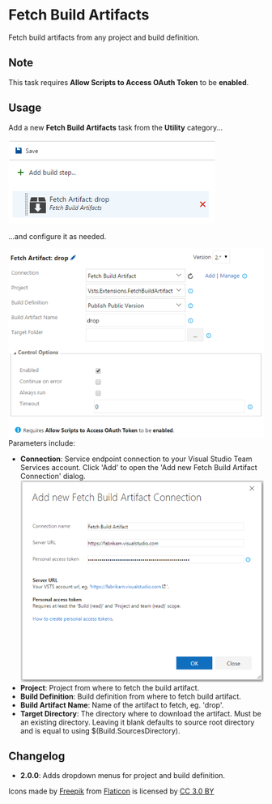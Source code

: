 # Fetch Build Artifacts
Fetch build artifacts from any project and build definition.

## Note
This task requires **Allow Scripts to Access OAuth Token** to be **enabled**.

## Usage
Add a new **Fetch Build Artifacts** task from the **Utility** category...

![Task](images/task.png)

...and configure it as needed.

![Parameters](images/parameters.png)
Parameters include:
* **Connection**: Service endpoint connection to your Visual Studio Team Services account.
Click 'Add' to open the 'Add new Fetch Build Artifact Connection' dialog.
![Create Service Endpoint](images/create_service_endpoint.png)
* **Project**: Project from where to fetch the build artifact.
* **Build Definition**: Build definition from where to fetch build artifact.
* **Build Artifact Name**: Name of the artifact to fetch, eg. 'drop'.
* **Target Directory**: The directory where to download the artifact. Must be an existing directory. Leaving it blank defaults to source root directory and is equal to using $(Build.SourcesDirectory).

## Changelog
* **2.0.0**: Adds dropdown menus for project and build definition.

Icons made by [Freepik](http://www.freepik.com) from [Flaticon](http://www.flaticon.com) is licensed by [CC 3.0 BY](http://creativecommons.org/licenses/by/3.0/)
